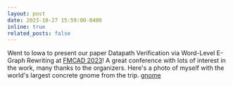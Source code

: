 ```yaml
---
layout: post
date: 2023-10-27 15:59:00-0400
inline: true
related_posts: false
---
```


Went to Iowa to present our paper Datapath Verification via Word-Level E-Graph Rewriting at [FMCAD 2023](https://fmcad.org/FMCAD23/)! A great conference with lots of interest in the work, many thanks to the organizers. Here's a photo of myself with the world's largest concrete gnome from the trip. [gnome](gnome.jpg)


